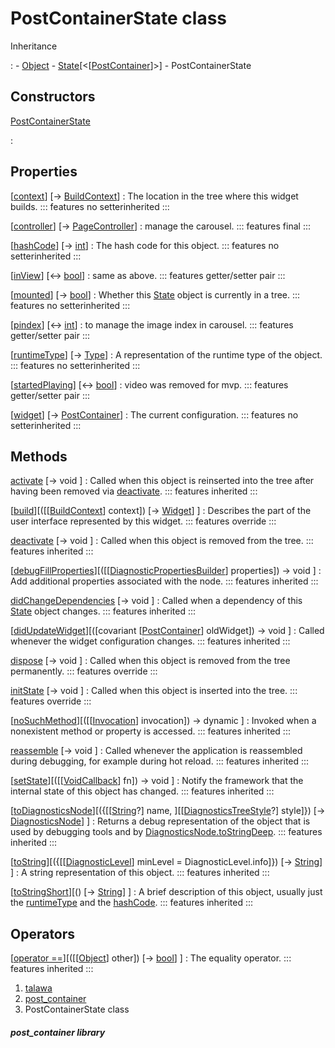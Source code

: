
<div>

# PostContainerState class

</div>



Inheritance

:   -   [Object](https://api.flutter.dev/flutter/dart-core/Object-class.html)
    -   [State](https://api.flutter.dev/flutter/widgets/State-class.html)[\<[[PostContainer](../widgets_post_container/PostContainer-class.md)]\>]
    -   PostContainerState



## Constructors

[PostContainerState](../widgets_post_container/PostContainerState/PostContainerState.md)

:   



## Properties

[[context](https://api.flutter.dev/flutter/widgets/State/context.html)] [→ [BuildContext](https://api.flutter.dev/flutter/widgets/BuildContext-class.html)]
:   The location in the tree where this widget builds.
    ::: features
    no setterinherited
    :::

[[controller](../widgets_post_container/PostContainerState/controller.md)] [→ [PageController](https://api.flutter.dev/flutter/widgets/PageController-class.html)]
:   manage the carousel.
    ::: features
    final
    :::

[[hashCode](https://api.flutter.dev/flutter/dart-core/Object/hashCode.html)] [→ [int](https://api.flutter.dev/flutter/dart-core/int-class.html)]
:   The hash code for this object.
    ::: features
    no setterinherited
    :::

[[inView](../widgets_post_container/PostContainerState/inView.md)] [↔ [bool](https://api.flutter.dev/flutter/dart-core/bool-class.html)]
:   same as above.
    ::: features
    getter/setter pair
    :::

[[mounted](https://api.flutter.dev/flutter/widgets/State/mounted.html)] [→ [bool](https://api.flutter.dev/flutter/dart-core/bool-class.html)]
:   Whether this
    [State](https://api.flutter.dev/flutter/widgets/State-class.html)
    object is currently in a tree.
    ::: features
    no setterinherited
    :::

[[pindex](../widgets_post_container/PostContainerState/pindex.md)] [↔ [int](https://api.flutter.dev/flutter/dart-core/int-class.html)]
:   to manage the image index in carousel.
    ::: features
    getter/setter pair
    :::

[[runtimeType](https://api.flutter.dev/flutter/dart-core/Object/runtimeType.html)] [→ [Type](https://api.flutter.dev/flutter/dart-core/Type-class.html)]
:   A representation of the runtime type of the object.
    ::: features
    no setterinherited
    :::

[[startedPlaying](../widgets_post_container/PostContainerState/startedPlaying.md)] [↔ [bool](https://api.flutter.dev/flutter/dart-core/bool-class.html)]
:   video was removed for mvp.
    ::: features
    getter/setter pair
    :::

[[widget](https://api.flutter.dev/flutter/widgets/State/widget.html)] [→ [PostContainer](../widgets_post_container/PostContainer-class.md)]
:   The current configuration.
    ::: features
    no setterinherited
    :::



## Methods

[activate](https://api.flutter.dev/flutter/widgets/State/activate.html) [→ void ]
:   Called when this object is reinserted into the tree after having
    been removed via
    [deactivate](https://api.flutter.dev/flutter/widgets/State/deactivate.html).
    ::: features
    inherited
    :::

[[build](../widgets_post_container/PostContainerState/build.md)][([[[BuildContext](https://api.flutter.dev/flutter/widgets/BuildContext-class.md)] context]) [→ [Widget](https://api.flutter.dev/flutter/widgets/Widget-class.html)] ]
:   Describes the part of the user interface represented by this widget.
    ::: features
    override
    :::

[deactivate](https://api.flutter.dev/flutter/widgets/State/deactivate.html) [→ void ]
:   Called when this object is removed from the tree.
    ::: features
    inherited
    :::

[[debugFillProperties](https://api.flutter.dev/flutter/widgets/State/debugFillProperties.html)][([[[DiagnosticPropertiesBuilder](https://api.flutter.dev/flutter/foundation/DiagnosticPropertiesBuilder-class.md)] properties]) → void ]
:   Add additional properties associated with the node.
    ::: features
    inherited
    :::

[didChangeDependencies](https://api.flutter.dev/flutter/widgets/State/didChangeDependencies.html) [→ void ]
:   Called when a dependency of this
    [State](https://api.flutter.dev/flutter/widgets/State-class.html)
    object changes.
    ::: features
    inherited
    :::

[[didUpdateWidget](https://api.flutter.dev/flutter/widgets/State/didUpdateWidget.html)][([covariant [[PostContainer](../widgets_post_container/PostContainer-class.md)] oldWidget]) → void ]
:   Called whenever the widget configuration changes.
    ::: features
    inherited
    :::

[dispose](../widgets_post_container/PostContainerState/dispose.md) [→ void ]
:   Called when this object is removed from the tree permanently.
    ::: features
    override
    :::

[initState](../widgets_post_container/PostContainerState/initState.md) [→ void ]
:   Called when this object is inserted into the tree.
    ::: features
    override
    :::

[[noSuchMethod](https://api.flutter.dev/flutter/dart-core/Object/noSuchMethod.html)][([[[Invocation](https://api.flutter.dev/flutter/dart-core/Invocation-class.md)] invocation]) → dynamic ]
:   Invoked when a nonexistent method or property is accessed.
    ::: features
    inherited
    :::

[reassemble](https://api.flutter.dev/flutter/widgets/State/reassemble.html) [→ void ]
:   Called whenever the application is reassembled during debugging, for
    example during hot reload.
    ::: features
    inherited
    :::

[[setState](https://api.flutter.dev/flutter/widgets/State/setState.html)][([[[VoidCallback](https://api.flutter.dev/flutter/dart-ui/VoidCallback.md)] fn]) → void ]
:   Notify the framework that the internal state of this object has
    changed.
    ::: features
    inherited
    :::

[[toDiagnosticsNode](https://api.flutter.dev/flutter/foundation/Diagnosticable/toDiagnosticsNode.html)][({[[[String](https://api.flutter.dev/flutter/dart-core/String-class.md)?] name, ][[[DiagnosticsTreeStyle](https://api.flutter.dev/flutter/foundation/DiagnosticsTreeStyle.html)?] style]}) [→ [DiagnosticsNode](https://api.flutter.dev/flutter/foundation/DiagnosticsNode-class.html)] ]
:   Returns a debug representation of the object that is used by
    debugging tools and by
    [DiagnosticsNode.toStringDeep](https://api.flutter.dev/flutter/foundation/DiagnosticsNode/toStringDeep.html).
    ::: features
    inherited
    :::

[[toString](https://api.flutter.dev/flutter/foundation/Diagnosticable/toString.html)][({[[[DiagnosticLevel](https://api.flutter.dev/flutter/foundation/DiagnosticLevel.md)] minLevel = DiagnosticLevel.info]}) [→ [String](https://api.flutter.dev/flutter/dart-core/String-class.html)] ]
:   A string representation of this object.
    ::: features
    inherited
    :::

[[toStringShort](https://api.flutter.dev/flutter/foundation/Diagnosticable/toStringShort.html)][() [→ [String](https://api.flutter.dev/flutter/dart-core/String-class.html)] ]
:   A brief description of this object, usually just the
    [runtimeType](https://api.flutter.dev/flutter/dart-core/Object/runtimeType.html)
    and the
    [hashCode](https://api.flutter.dev/flutter/dart-core/Object/hashCode.html).
    ::: features
    inherited
    :::



## Operators

[[operator ==](https://api.flutter.dev/flutter/dart-core/Object/operator_equals.html)][([[[Object](https://api.flutter.dev/flutter/dart-core/Object-class.md)] other]) [→ [bool](https://api.flutter.dev/flutter/dart-core/bool-class.html)] ]
:   The equality operator.
    ::: features
    inherited
    :::







1.  [talawa](../index.md)
2.  [post_container](../widgets_post_container/)
3.  PostContainerState class

##### post_container library







